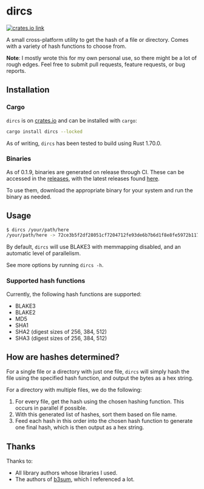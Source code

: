 # dircs

[<img src="https://img.shields.io/crates/v/dircs.svg?style=flat-square" alt="crates.io link">](https://crates.io/crates/dircs)

A small cross-platform utility to get the hash of a file or directory. Comes with a variety of hash functions to choose
from.

**Note**: I mostly wrote this for my own personal use, so there might be a lot of rough edges. Feel free to submit
pull requests, feature requests, or bug reports.

## Installation

### Cargo

`dircs` is on [crates.io](https://crates.io/crates/dircs) and can be installed with `cargo`:

```bash
cargo install dircs --locked
```

As of writing, `dircs` has been tested to build using Rust 1.70.0.

### Binaries

As of 0.1.9, binaries are generated on release through CI. These can be accessed in the
[releases](https://github.com/ClementTsang/dircs/releases), with the latest releases found
[here](https://github.com/ClementTsang/dircs/releases/latest).

To use them, download the appropriate binary for your system and run the binary as needed.

## Usage

```bash
$ dircs /your/path/here
/your/path/here -> 72ce3b5f2df28051cf7204712fe93de6b7b6d1f8e8fe5972b117a248423c290c
```

By default, `dircs` will use BLAKE3 with memmapping disabled, and an automatic level of parallelism.

See more options by running `dircs -h`.

### Supported hash functions

Currently, the following hash functions are supported:

- BLAKE3
- BLAKE2
- MD5
- SHA1
- SHA2 (digest sizes of 256, 384, 512)
- SHA3 (digest sizes of 256, 384, 512)

## How are hashes determined?

For a single file or a directory with just one file, `dircs` will simply hash the file using the specified hash
function, and output the bytes as a hex string.

For a directory with multiple files, we do the following:

1. For every file, get the hash using the chosen hashing function. This occurs in parallel if possible.
2. With this generated list of hashes, sort them based on file name.
3. Feed each hash in this order into the chosen hash function to generate one final hash, which is then output as a hex
   string.

## Thanks

Thanks to:

- All library authors whose libraries I used.
- The authors of [b3sum](https://github.com/BLAKE3-team/BLAKE3/tree/master/b3sum), which I referenced a lot.
